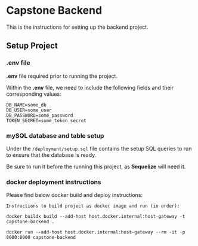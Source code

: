 # Capstone Backend

This is the instructions for setting up the backend project.

## Setup Project

### .env file

<b>.env</b> file required prior to running the project.

Within the <b>.env</b> file, we need to include the following fields and their corresponding values:

```
DB_NAME=some_db
DB_USER=some_user
DB_PASSWORD=some_password
TOKEN_SECRET=some_token_secret
```

### mySQL database and table setup

Under the `/deployment/setup.sql` file contains the setup SQL queries to run to ensure that the database is ready.

Be sure to run it before the running this project, as <b>Sequelize</b> will need it.

### docker deployment instructions

Please find below docker build and deploy instructions:

```
Instructions to build project as docker image and run (in order):

docker buildx build --add-host host.docker.internal:host-gateway -t capstone-backend .

docker run --add-host host.docker.internal:host-gateway --rm -it -p 8000:8000 capstone-backend
```
